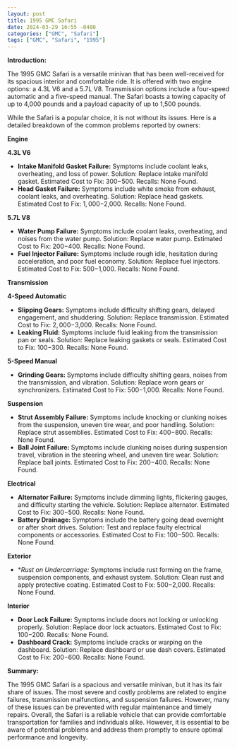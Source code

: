 ```yaml
---
layout: post
title: 1995 GMC Safari
date: 2024-03-29 16:55 -0400
categories: ["GMC", "Safari"]
tags: ["GMC", "Safari", "1995"]
---
```

**Introduction:**

The 1995 GMC Safari is a versatile minivan that has been well-received for its spacious interior and comfortable ride. It is offered with two engine options: a 4.3L V6 and a 5.7L V8. Transmission options include a four-speed automatic and a five-speed manual. The Safari boasts a towing capacity of up to 4,000 pounds and a payload capacity of up to 1,500 pounds.

While the Safari is a popular choice, it is not without its issues. Here is a detailed breakdown of the common problems reported by owners:

**Engine**

**4.3L V6**

* **Intake Manifold Gasket Failure:** Symptoms include coolant leaks, overheating, and loss of power. Solution: Replace intake manifold gasket. Estimated Cost to Fix: $300-$500. Recalls: None Found.
* **Head Gasket Failure:** Symptoms include white smoke from exhaust, coolant leaks, and overheating. Solution: Replace head gaskets. Estimated Cost to Fix: $1,000-$2,000. Recalls: None Found.

**5.7L V8**

* **Water Pump Failure:** Symptoms include coolant leaks, overheating, and noises from the water pump. Solution: Replace water pump. Estimated Cost to Fix: $200-$400. Recalls: None Found.
* **Fuel Injector Failure:** Symptoms include rough idle, hesitation during acceleration, and poor fuel economy. Solution: Replace fuel injectors. Estimated Cost to Fix: $500-$1,000. Recalls: None Found.

**Transmission**

**4-Speed Automatic**

* **Slipping Gears:** Symptoms include difficulty shifting gears, delayed engagement, and shuddering. Solution: Replace transmission. Estimated Cost to Fix: $2,000-$3,000. Recalls: None Found.
* **Leaking Fluid:** Symptoms include fluid leaking from the transmission pan or seals. Solution: Replace leaking gaskets or seals. Estimated Cost to Fix: $100-$300. Recalls: None Found.

**5-Speed Manual**

* **Grinding Gears:** Symptoms include difficulty shifting gears, noises from the transmission, and vibration. Solution: Replace worn gears or synchronizers. Estimated Cost to Fix: $500-$1,000. Recalls: None Found.

**Suspension**

* **Strut Assembly Failure:** Symptoms include knocking or clunking noises from the suspension, uneven tire wear, and poor handling. Solution: Replace strut assemblies. Estimated Cost to Fix: $400-$800. Recalls: None Found.
* **Ball Joint Failure:** Symptoms include clunking noises during suspension travel, vibration in the steering wheel, and uneven tire wear. Solution: Replace ball joints. Estimated Cost to Fix: $200-$400. Recalls: None Found.

**Electrical**

* **Alternator Failure:** Symptoms include dimming lights, flickering gauges, and difficulty starting the vehicle. Solution: Replace alternator. Estimated Cost to Fix: $300-$500. Recalls: None Found.
* **Battery Drainage:** Symptoms include the battery going dead overnight or after short drives. Solution: Test and replace faulty electrical components or accessories. Estimated Cost to Fix: $100-$500. Recalls: None Found.

**Exterior**

* **Rust on Undercarriage:* Symptoms include rust forming on the frame, suspension components, and exhaust system. Solution: Clean rust and apply protective coating. Estimated Cost to Fix: $500-$2,000. Recalls: None Found.

**Interior**

* **Door Lock Failure:** Symptoms include doors not locking or unlocking properly. Solution: Replace door lock actuators. Estimated Cost to Fix: $100-$200. Recalls: None Found.
* **Dashboard Crack:** Symptoms include cracks or warping on the dashboard. Solution: Replace dashboard or use dash covers. Estimated Cost to Fix: $200-$600. Recalls: None Found.

**Summary:**

The 1995 GMC Safari is a spacious and versatile minivan, but it has its fair share of issues. The most severe and costly problems are related to engine failures, transmission malfunctions, and suspension failures. However, many of these issues can be prevented with regular maintenance and timely repairs. Overall, the Safari is a reliable vehicle that can provide comfortable transportation for families and individuals alike. However, it is essential to be aware of potential problems and address them promptly to ensure optimal performance and longevity.

